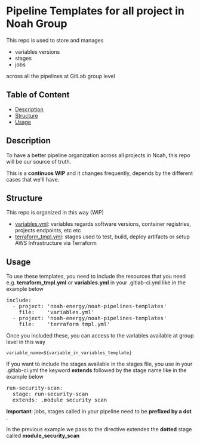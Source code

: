 # Pipeline Templates for all project in Noah Group

This repo is used to store and manages 
- variables versions
- stages
- jobs

across all the pipelines at GitLab group level

## Table of Content

- [Description](#description)
- [Structure](#structure)
- [Usage](#usage)

## Description

To have a better pipeline organization across all projects in Noah, this repo will be our source of truth.

This is a **continuos WIP** and it changes frequently, depends by the different cases that we'll have.

## Structure

This repo is organized in this way (WIP)

- [variables.yml](variables.yml): variables regards software versions, container registries, projects endpoints, etc etc
- [terraform_tmpl.yml](terraform_tmpl.yml): stages used to test, build, deploy artifacts or setup AWS Infrastructure via Terraform

## Usage

To use these templates, you need to include the resources that you need e.g. **terraform_tmpl.yml** or **variables.yml** in your .gitlab-ci.yml like in the example below

<pre>
include:
  - project: 'noah-energy/noah-pipelines-templates'
    file:    'variables.yml'
  - project: 'noah-energy/noah-pipelines-templates'
    file:    'terraform_tmpl.yml'
</pre>

Once you included these, you can access to the variables available at group level in this way
````
variable_name=${variable_in_variables_template}
````

If you want to include the stages available in the stages file, you use in your .gitlab-ci.yml the keyword **extends** followed by the stage name like in the example below

<pre>
run-security-scan:
  stage: run-security-scan
  extends: .module_security_scan
</pre>

**Important**: jobs, stages called in your pipeline need to be **prefixed by a dot** . 

In the previous example we pass to the directive extendes the **dotted** stage called **module_security_scan**

